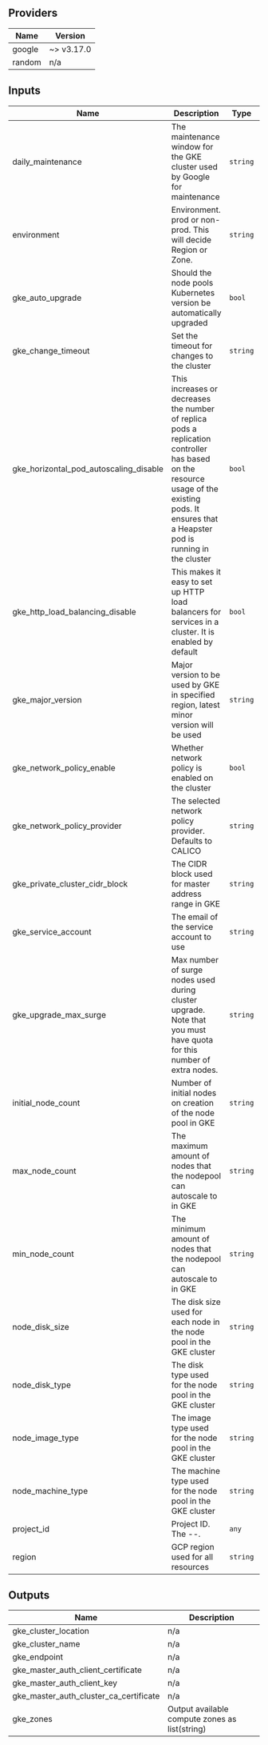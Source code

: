 ## Providers

| Name | Version |
|------|---------|
| google | ~> v3.17.0 |
| random | n/a |

## Inputs

| Name | Description | Type | Default | Required |
|------|-------------|------|---------|:-----:|
| daily\_maintenance | The maintenance window for the GKE cluster used by Google for maintenance | `string` | `"19:00"` | no |
| environment | Environment. prod or non-prod. This will decide Region or Zone. | `string` | n/a | yes |
| gke\_auto\_upgrade | Should the node pools Kubernetes version be automatically upgraded | `bool` | `false` | no |
| gke\_change\_timeout | Set the timeout for changes to the cluster | `string` | `"60m"` | no |
| gke\_horizontal\_pod\_autoscaling\_disable | This increases or decreases the number of replica pods a replication controller has based on the resource usage of the existing pods. It ensures that a Heapster pod is running in the cluster | `bool` | `false` | no |
| gke\_http\_load\_balancing\_disable | This makes it easy to set up HTTP load balancers for services in a cluster. It is enabled by default | `bool` | `true` | no |
| gke\_major\_version | Major version to be used by GKE in specified region, latest minor version will be used | `string` | `"1.16."` | no |
| gke\_network\_policy\_enable | Whether network policy is enabled on the cluster | `bool` | `false` | no |
| gke\_network\_policy\_provider | The selected network policy provider. Defaults to CALICO | `string` | `"CALICO"` | no |
| gke\_private\_cluster\_cidr\_block | The CIDR block used for master address range in GKE | `string` | `"10.42.100.0/28"` | no |
| gke\_service\_account | The email of the service account to use | `string` | n/a | yes |
| gke\_upgrade\_max\_surge | Max number of surge nodes used during cluster upgrade. Note that you must have quota for this number of extra nodes. | `string` | `"1"` | no |
| initial\_node\_count | Number of initial nodes on creation of the node pool in GKE | `string` | `"1"` | no |
| max\_node\_count | The maximum amount of nodes that the nodepool can autoscale to in GKE | `string` | `"2"` | no |
| min\_node\_count | The minimum amount of nodes that the nodepool can autoscale to in GKE | `string` | `"1"` | no |
| node\_disk\_size | The disk size used for each node in the node pool in the GKE cluster | `string` | `"30"` | no |
| node\_disk\_type | The disk type used for the node pool in the GKE cluster | `string` | `"pd-standard"` | no |
| node\_image\_type | The image type used for the node pool in the GKE cluster | `string` | `"COS"` | no |
| node\_machine\_type | The machine type used for the node pool in the GKE cluster | `string` | `"n1-standard-1"` | no |
| project\_id | Project ID. The <prefix>-<project>-<suffix>. | `any` | n/a | yes |
| region | GCP region used for all resources | `string` | `"europe-north1"` | no |

## Outputs

| Name | Description |
|------|-------------|
| gke\_cluster\_location | n/a |
| gke\_cluster\_name | n/a |
| gke\_endpoint | n/a |
| gke\_master\_auth\_client\_certificate | n/a |
| gke\_master\_auth\_client\_key | n/a |
| gke\_master\_auth\_cluster\_ca\_certificate | n/a |
| gke\_zones | Output available compute zones as list(string) |

